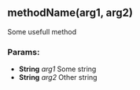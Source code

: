 

<!-- Start src\tier2\some_module.js -->

## methodName(arg1, arg2)

Some usefull method

### Params:

* **String** *arg1* Some string
* **String** *arg2* Other string

<!-- End src\tier2\some_module.js -->

